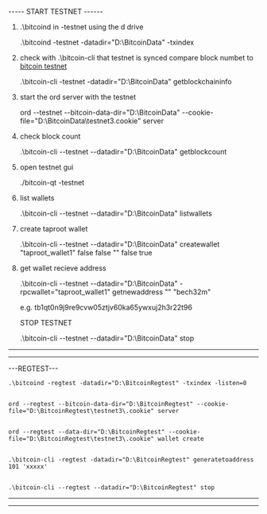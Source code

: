 
----- START TESTNET ------
1) .\bitcoind in -testnet using the d drive

    .\bitcoind -testnet -datadir="D:\BitcoinData" -txindex




2) check with .\bitcoin-cli that testnet is synced compare block numbet to [bitcoin testnet](https://mempool.space/testnet) 

    .\bitcoin-cli -testnet -datadir="D:\BitcoinData" getblockchaininfo




3) start the ord server with the testnet

    ord --testnet --bitcoin-data-dir="D:\BitcoinData" --cookie-file="D:\BitcoinData\testnet3\.cookie" server




4) check block count

    .\bitcoin-cli --testnet --datadir="D:\BitcoinData" getblockcount




5) open testnet gui

    ./bitcoin-qt -testnet


6) list wallets

    .\bitcoin-cli --testnet --datadir="D:\BitcoinData" listwallets


7) create taproot wallet

    .\bitcoin-cli --testnet --datadir="D:\BitcoinData" createwallet "taproot_wallet1" false false "" false true

8) get wallet recieve address

    .\bitcoin-cli --testnet --datadir="D:\BitcoinData" -rpcwallet="taproot_wallet1" getnewaddress "" "bech32m"

    e.g. tb1qt0n9j9re9cvw05ztjv60ka65ywxuj2h3r22t96


    STOP TESTNET

    .\bitcoin-cli --testnet --datadir="D:\BitcoinData" stop










---

---

---REGTEST---

    .\bitcoind -regtest -datadir="D:\BitcoinRegtest" -txindex -listen=0


    ord --regtest --bitcoin-data-dir="D:\BitcoinRegtest" --cookie-file="D:\BitcoinRegtest\testnet3\.cookie" server


    ord --regtest --data-dir="D:\BitcoinRegtest" --cookie-file="D:\BitcoinRegtest\testnet3\.cookie" wallet create


    .\bitcoin-cli -regtest -datadir="D:\BitcoinRegtest" generatetoaddress 101 'xxxxx'


    .\bitcoin-cli --regtest --datadir="D:\BitcoinRegtest" stop
    
---

---

